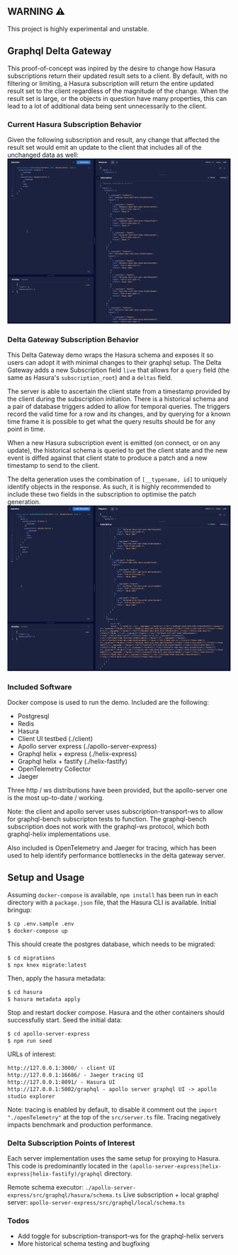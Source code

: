 ## WARNING ⚠️
This project is highly experimental and unstable. 

## Graphql Delta Gateway

This proof-of-concept was inpired by the desire to change how Hasura subscriptions return their updated result sets to a client. By default, with no filtering or limiting, a Hasura subscription will return the entire updated result set to the client regardless of the magnitude of the change. When the result set is large, or the objects in question have many properties, this can lead to a lot of additional data being sent unnecessarily to the client.

### Current Hasura Subscription Behavior
Given the following subscription and result, any change that affected the result set would emit an update to the client that includes all of the unchanged data as well:
![AuthorBooksSubscription1](./example-images/subscription_author_books_1.jpg)

### Delta Gateway Subscription Behavior
This Delta Gateway demo wraps the Hasura schema and exposes it so users can adopt it with minimal changes to their graphql setup. The Delta Gateway adds a new Subscription field `live` that allows for a `query` field (the same as Hasura's `subscription_root`) and a `deltas` field.

The server is able to ascertain the client state from a timestamp provided by the client during the subscription initiation. There is a historical schema and a pair of database triggers added to allow for temporal queries. The triggers record the valid time for a row and its changes, and by querying for a known time frame it is possible to get what the query results should be for any point in time.

When a new Hasura subscription event is emitted (on connect, or on any update), the historical schema is queried to get the client state and the new event is diffed against that client state to produce a patch and a new timestamp to send to the client.

The delta generation uses the combination of `[__typename, id]` to uniquely identify objects in the response. As such, it is highly recommended to include these two fields in the subscription to optimise the patch generation.
![AuthorBooksSubscription2](./example-images/subscription_author_books_2.jpg)

### Included Software
Docker compose is used to run the demo. Included are the following:
- Postgresql
- Redis
- Hasura
- Client UI testbed (./client)
- Apollo server express (./apollo-server-express)
- Graphql helix + express (./helix-express)
- Graphql helix + fastify (./helix-fastify)
- OpenTelemetry Collector
- Jaeger

Three http / ws distributions have been provided, but the apollo-server one is the most up-to-date / working.

Note: the client and apollo server uses subscription-transport-ws to allow for graphql-bench subscripton tests to function. The graphql-bench subscription does not work with the graphql-ws protocol, which both graphql-helix implementations use. 

Also included is OpenTelemetry and Jaeger for tracing, which has been used to help identify performance bottlenecks in the delta gateway server. 

## Setup and Usage
Assuming `docker-compose` is available, `npm install` has been run in each directory with a `package.json` file, that the Hasura CLI is available. Initial bringup:
```
$ cp .env.sample .env
$ docker-compose up
```
This should create the postgres database, which needs to be migrated:
```
$ cd migrations
$ npx knex migrate:latest
```
Then, apply the hasura metadata:
```
$ cd hasura
$ hasura metadata apply
```
Stop and restart docker compose. Hasura and the other containers should successfully start. Seed the initial data:
```
$ cd apollo-server-express
$ npm run seed
```
URLs of interest:
```
http://127.0.0.1:3000/ - client UI
http://127.0.0.1:16686/ - Jaeger tracing UI
http://127.0.0.1:8091/ - Hasura UI
http://127.0.0.1:5002/graphql - apollo server graphql UI -> apollo studio explorer
```

Note: tracing is enabled by default, to disable it comment out the `import "./openTelemetry"` at the top of the `src/server.ts` file. Tracing negatively impacts benchmark and production performance.

### Delta Subscription Points of Interest
Each server implementation uses the same setup for proxying to Hasura. This code is predominantly located in the `(apollo-server-express|helix-express|helix-fastify)/graphql` directory.

Remote schema executor: `./apollo-server-express/src/graphql/hasura/schema.ts`
Live subscription + local graphql server: `apollo-server-express/src/graphql/local/schema.ts`


### Todos
- Add toggle for subscription-transport-ws for the graphql-helix servers
- More historical schema testing and bugfixing